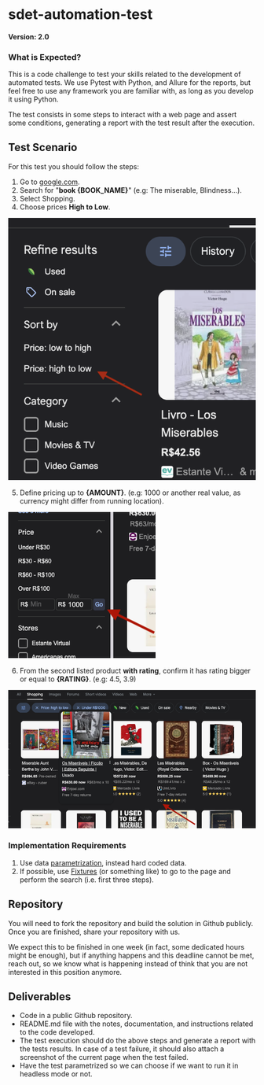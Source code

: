 # sdet-automation-test
#### Version: 2.0

### What is Expected?
This is a code challenge to test your skills related to the development of automated tests. We use Pytest with Python, 
and Allure for the reports, but feel free to use any framework you are familiar with, as long as you develop it using 
Python.

The test consists in some steps to interact with a web page and assert some conditions, generating a report with the
test result after the execution.

## Test Scenario

For this test you should follow the steps:
1. Go to [google.com](https://www.google.com).
2. Search for "**book {BOOK_NAME}**" (e.g: The miserable, Blindness...).
3. Select Shopping.
4. Choose prices **High to Low**.

![](./imgs/1.png)

5. Define pricing up to **{AMOUNT}**. (e.g: 1000 or another real value, as currency might differ from running location).

![](./imgs/2.png)

6. From the second listed product **with rating**, confirm it has rating bigger or equal to **{RATING}**. (e.g: 4.5, 3.9)

![](./imgs/3.png)

### Implementation Requirements
1. Use data [parametrization](https://docs.pytest.org/en/stable/example/parametrize.html), instead hard coded data.
2. If possible, use [Fixtures](https://docs.pytest.org/en/stable/how-to/fixtures.html) (or something like) to go to the
page and perform the search (i.e. first three steps).

## Repository
You will need to fork the repository and build the solution in Github publicly. Once you are finished, share your
repository with us. 

We expect this to be finished in one week  (in fact, some dedicated hours might be enough), but if anything happens
and this deadline cannot be met, reach out, so we know what is happening instead of think that you are not interested
in this position anymore. 

## Deliverables
* Code in a public Github repository.
* README.md file with the notes, documentation, and instructions related to the code developed.
* The test execution should do the above steps and generate a report with the tests results. In case of a test failure,
it should also attach a screenshot of the current page when the test failed.
* Have the test parametrized so we can choose if we want to run it in headless mode or not.
